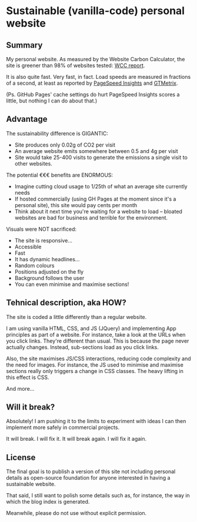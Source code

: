 # Sustainable (vanilla-code) personal website

## Summary
My personal website. As measured by the Website Carbon Calculator, the site is greener than 98% of websites tested: [WCC report](https://www.websitecarbon.com/website/josebolanos-xyz/).

It is also quite fast. Very fast, in fact. Load speeds are measured in fractions of a second, at least as reported by [PageSpeed Insights](https://pagespeed.web.dev/analysis/https-www-josebolanos-xyz/wjdc79raih?form_factor=desktop) and [GTMetrix](https://gtmetrix.com/reports/www.josebolanos.xyz/K3Pk1msj/).

(Ps. GitHub Pages' cache settings do hurt PageSpeed Insights scores a little, but nothing I can do about that.)

## Advantage
The sustainability difference is GIGANTIC:
* Site produces only 0.02g of CO2 per visit
* An average website emits somewhere between 0.5 and 4g per visit
* Site would take 25-400 visits to generate the emissions a single visit to other websites.

The potential €€€ benefits are ENORMOUS:
* Imagine cutting cloud usage to 1/25th of what an average site currently needs
* If hosted commercially (using GH Pages at the moment since it's a personal site), this site would pay cents per month
* Think about it next time you're waiting for a website to load – bloated websites are bad for business and terrible for the environment.

Visuals were NOT sacrificed:
* The site is responsive...
* Accessible
* Fast
* It has dynamic headlines...
* Random colours
* Positions adjusted on the fly
* Background follows the user
* You can even minimise and maximise sections!

## Tehnical description, aka HOW?
The site is coded a little differently than a regular website.

I am using vanilla HTML, CSS, and JS (JQuery) and implementing App principles as part of a website. For instance, take a look at the URLs when you click links. They're different than usual. This is because the page never actually changes. Instead, sub-sections load as you click links.

Also, the site maximises JS/CSS interactions, reducing code complexity and the need for images. For instance, the JS used to minimise and maximise sections really only triggers a change in CSS classes. The heavy lifting in this effect is CSS.

And more...

## Will it break?
Absolutely! I am pushing it to the limits to experiment with ideas I can then implement more safely in commercial projects.

It will break. I will fix it. It will break again. I will fix it again.

## License
The final goal is to publish a version of this site not including personal details as open-source foundation for anyone interested in having a sustainable website.

That said, I still want to polish some details such as, for instance, the way in which the blog index is generated.

Meanwhile, please do not use without explicit permission.
